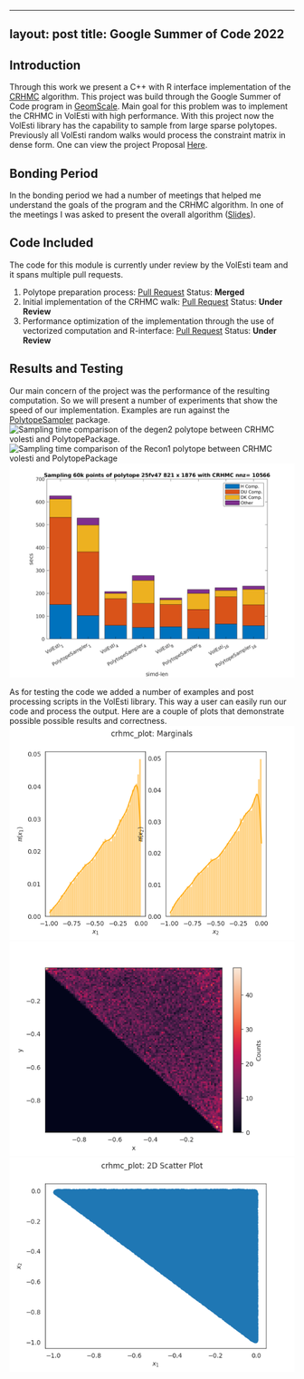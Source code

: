 
---
layout: post
title: Google Summer of Code 2022
---

## Introduction
Through this work we present a C++ with R interface implementation of the [CRHMC](https://arxiv.org/abs/2202.01908) algorithm. This project was build through the Google Summer of Code program in [GeomScale](https://github.com/GeomScale/). Main goal for this problem was to implement the CRHMC in VolEsti with high performance. With this project now the VolEsti library has the capability to sample from large sparse polytopes. Previously all VolEsti random walks would process the constraint matrix in dense form. One can view the project Proposal [Here](https://summerofcode.withgoogle.com/proposals/details/sDta8y7e).

## Bonding Period
 In the bonding period we had a number of meetings that helped me understand the goals of the program and the CRHMC algorithm. In one of the meetings I was asked to present the overall algorithm ([Slides](https://drive.google.com/file/d/1XIsnjAG8iBzgtsPHOd2-kCVKCclNC6Pr/view?usp=sharing)).
## Code Included
 The code for this module is currently under review by the VolEsti team and it spans multiple pull requests.


 1. Polytope preparation process: [Pull Request](https://github.com/GeomScale/volesti/pull/238)  Status: **Merged**
 2. Initial implementation of the CRHMC walk: [Pull Request](https://github.com/GeomScale/volesti/pull/239) Status: **Under Review**
 3. Performance optimization of the implementation through the use of vectorized computation and R-interface: [Pull Request](https://github.com/GeomScale/volesti/pull/245) Status: **Under Review**


## Results and Testing
Our main concern of the project was the performance of the resulting computation. So we will present a number of experiments that show the speed of our implementation. Examples are run against the [PolytopeSampler](https://github.com/ConstrainedSampler/PolytopeSamplerMatlab) package.
![Sampling time comparison of the degen2 polytope between CRHMC volesti and  
PolytopePackage.](../images/degen2_combined.png)
![Sampling time comparison of the Recon1 polytope between CRHMC volesti and  
PolytopePackage](../images/Recon1_combined.png)
![Sampling time comparison 25fv47 polytope between CRHMC volesti and PolytopePackage.](../images/25fv47_combined.png)

As for testing the code we added a number of examples and post processing scripts in the VolEsti library. This way a user can easily run our code and process the output. Here are a couple of plots that demonstrate possible possible results and correctness.
![Marginal plot of sampling the uniform distribution of the 2 dimensional Simplex.](../images/unif2.png)
![Heatmap plot of sampling the uniform distribution of the 2 dimensional Simplex.](../images/unif2heat.png)
![Scatter plot of sampling the uniform distribution of the 2 dimensional Simplex.](../images/unif2sc.png)
